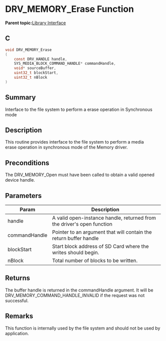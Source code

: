 # DRV\_MEMORY\_Erase Function

**Parent topic:**[Library Interface](GUID-E18B0923-4286-4E08-A2EB-9A482E0063AE.md)

## C

```c
void DRV_MEMORY_Erase
(
    const DRV_HANDLE handle,
    SYS_MEDIA_BLOCK_COMMAND_HANDLE* commandHandle,
    void* sourceBuffer,
    uint32_t blockStart,
    uint32_t nBlock
)
```

## Summary

Interface to the file system to perform a erase operation in Synchronous mode

## Description

This routine provides interface to the file system to perform a media<br />erase operation in synchronous mode of the Memory driver.

## Preconditions

The DRV\_MEMORY\_Open must have been called to obtain a valid opened device handle.

## Parameters

|Param|Description|
|-----|-----------|
|handle|A valid open-instance handle, returned from the driver's open function|
|commandHandle|Pointer to an argument that will contain the return buffer handle|
|blockStart|Start block address of SD Card where the writes should begin.|
|nBlock|Total number of blocks to be written.|

## Returns

The buffer handle is returned in the commandHandle argument. It will be DRV\_MEMORY\_COMMAND\_HANDLE\_INVALID if the request was not successful.

## Remarks

This function is internally used by the file system and should not be used by application.

